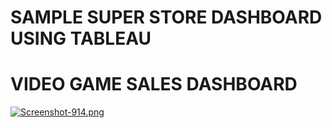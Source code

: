# SAMPLE SUPER STORE DASHBOARD USING TABLEAU

# VIDEO GAME SALES DASHBOARD
[![Screenshot-914.png](https://i.postimg.cc/jSDTkcJ5/Screenshot-914.png)](https://postimg.cc/VJP2JjgQ)
